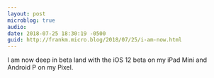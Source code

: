```yaml
---
layout: post
microblog: true
audio: 
date: 2018-07-25 18:30:19 -0500
guid: http://frankm.micro.blog/2018/07/25/i-am-now.html
---
```

I am now deep in beta land with the iOS 12 beta on my iPad Mini and Android P on my Pixel. 
